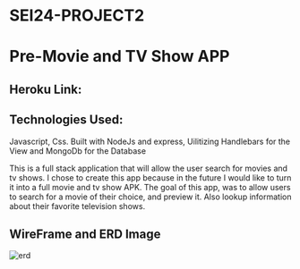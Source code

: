 # SEI24-PROJECT2

# Pre-Movie and TV Show APP

## Heroku Link:

## Technologies Used: 
   Javascript, Css. Built with NodeJs and express, Uilitizing Handlebars for the View and MongoDb for the Database
   
  This is a full stack application that will allow the user search for movies and tv shows. I chose to create this app because in the future I would like to turn it into a full movie and tv show APK. The goal of this app, was to allow users to search for a movie of their choice, and preview it. Also lookup information about their favorite television shows. 

## WireFrame and ERD Image
![erd](screenshots/project2-erd.jpeg)
